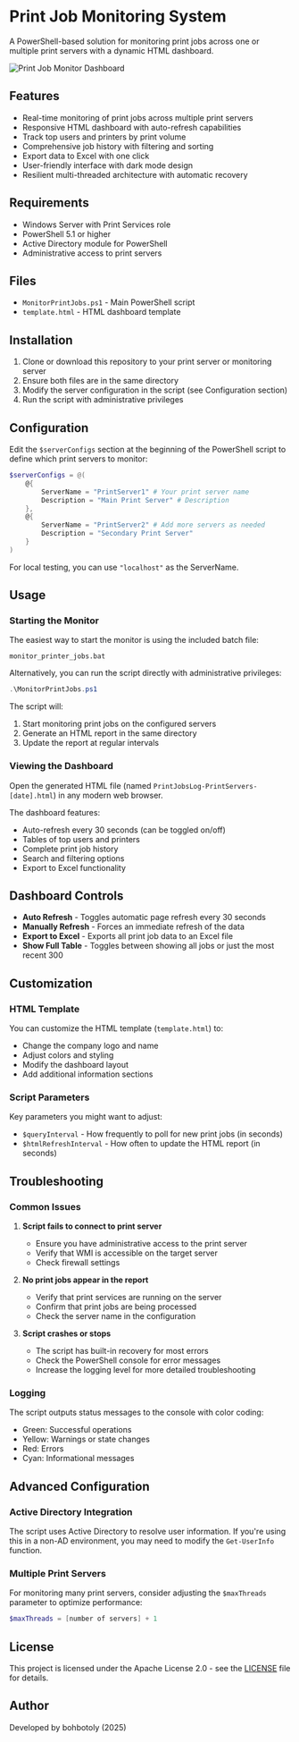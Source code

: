 # Print Job Monitoring System

A PowerShell-based solution for monitoring print jobs across one or multiple print servers with a dynamic HTML dashboard.

![Print Job Monitor Dashboard](https://i.postimg.cc/VLgHmH19/print-monitor-dashboard.png)

## Features

- Real-time monitoring of print jobs across multiple print servers
- Responsive HTML dashboard with auto-refresh capabilities
- Track top users and printers by print volume
- Comprehensive job history with filtering and sorting
- Export data to Excel with one click
- User-friendly interface with dark mode design
- Resilient multi-threaded architecture with automatic recovery

## Requirements

- Windows Server with Print Services role
- PowerShell 5.1 or higher
- Active Directory module for PowerShell
- Administrative access to print servers

## Files

- `MonitorPrintJobs.ps1` - Main PowerShell script
- `template.html` - HTML dashboard template

## Installation

1. Clone or download this repository to your print server or monitoring server
2. Ensure both files are in the same directory
3. Modify the server configuration in the script (see Configuration section)
4. Run the script with administrative privileges

## Configuration

Edit the `$serverConfigs` section at the beginning of the PowerShell script to define which print servers to monitor:

```powershell
$serverConfigs = @(
    @{
        ServerName = "PrintServer1" # Your print server name
        Description = "Main Print Server" # Description
    },
    @{
        ServerName = "PrintServer2" # Add more servers as needed
        Description = "Secondary Print Server"
    }
)
```

For local testing, you can use `"localhost"` as the ServerName.

## Usage

### Starting the Monitor

The easiest way to start the monitor is using the included batch file:

```
monitor_printer_jobs.bat
```

Alternatively, you can run the script directly with administrative privileges:

```powershell
.\MonitorPrintJobs.ps1
```

The script will:
1. Start monitoring print jobs on the configured servers
2. Generate an HTML report in the same directory
3. Update the report at regular intervals

### Viewing the Dashboard

Open the generated HTML file (named `PrintJobsLog-PrintServers-[date].html`) in any modern web browser.

The dashboard features:
- Auto-refresh every 30 seconds (can be toggled on/off)
- Tables of top users and printers
- Complete print job history
- Search and filtering options
- Export to Excel functionality

## Dashboard Controls

- **Auto Refresh** - Toggles automatic page refresh every 30 seconds
- **Manually Refresh** - Forces an immediate refresh of the data
- **Export to Excel** - Exports all print job data to an Excel file
- **Show Full Table** - Toggles between showing all jobs or just the most recent 300

## Customization

### HTML Template

You can customize the HTML template (`template.html`) to:
- Change the company logo and name
- Adjust colors and styling
- Modify the dashboard layout
- Add additional information sections

### Script Parameters

Key parameters you might want to adjust:
- `$queryInterval` - How frequently to poll for new print jobs (in seconds)
- `$htmlRefreshInterval` - How often to update the HTML report (in seconds)

## Troubleshooting

### Common Issues

1. **Script fails to connect to print server**
   - Ensure you have administrative access to the print server
   - Verify that WMI is accessible on the target server
   - Check firewall settings

2. **No print jobs appear in the report**
   - Verify that print services are running on the server
   - Confirm that print jobs are being processed
   - Check the server name in the configuration

3. **Script crashes or stops**
   - The script has built-in recovery for most errors
   - Check the PowerShell console for error messages
   - Increase the logging level for more detailed troubleshooting

### Logging

The script outputs status messages to the console with color coding:
- Green: Successful operations
- Yellow: Warnings or state changes
- Red: Errors
- Cyan: Informational messages

## Advanced Configuration

### Active Directory Integration

The script uses Active Directory to resolve user information. If you're using this in a non-AD environment, you may need to modify the `Get-UserInfo` function.

### Multiple Print Servers

For monitoring many print servers, consider adjusting the `$maxThreads` parameter to optimize performance:

```powershell
$maxThreads = [number of servers] + 1
```

## License

This project is licensed under the Apache License 2.0 - see the [LICENSE](LICENSE) file for details.

## Author

Developed by bohbotoly (2025)

